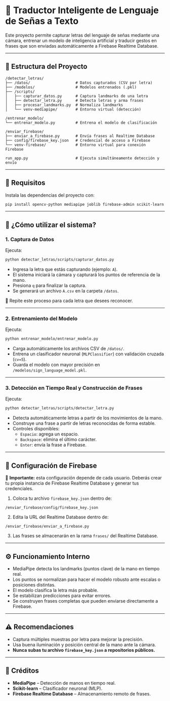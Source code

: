 # 🧠 Traductor Inteligente de Lenguaje de Señas a Texto

Este proyecto permite capturar letras del lenguaje de señas mediante una cámara, entrenar un modelo de inteligencia artificial y traducir gestos en frases que son enviadas automáticamente a Firebase Realtime Database.

---

## 📂 Estructura del Proyecto

```
/detectar_letras/
├── /datos/                    # Datos capturados (CSV por letra)
├── /modelos/                  # Modelos entrenados (.pkl)
├── /scripts/
│   ├── capturar_datos.py      # Captura landmarks de una letra
│   ├── detectar_letra.py      # Detecta letras y arma frases
│   ├── procesar_landmarks.py  # Normaliza landmarks
│   └── venv-mediapipe/        # Entorno virtual (detección)

/entrenar_modelo/
└── entrenar_modelo.py         # Entrena el modelo de clasificación

/enviar_firebase/
├── enviar_a_firebase.py       # Envía frases al Realtime Database
├── config/firebase_key.json   # Credencial de acceso a Firebase
└── venv-firebase/             # Entorno virtual para conexión Firebase

run_app.py                     # Ejecuta simultáneamente detección y envío
```

---

## 🔧 Requisitos

Instala las dependencias del proyecto con:

```bash
pip install opencv-python mediapipe joblib firebase-admin scikit-learn pandas numpy
```

---

## 🚀 ¿Cómo utilizar el sistema?

### 1. Captura de Datos

Ejecuta:

```bash
python detectar_letras/scripts/capturar_datos.py
```

- Ingresa la letra que estás capturando (ejemplo: `A`).
- El sistema iniciará la cámara y capturará los puntos de referencia de la mano.
- Presiona `q` para finalizar la captura.
- Se generará un archivo `A.csv` en la carpeta `/datos`.

📌 Repite este proceso para cada letra que desees reconocer.

---

### 2. Entrenamiento del Modelo

Ejecuta:

```bash
python entrenar_modelo/entrenar_modelo.py
```

- Carga automáticamente los archivos CSV de `/datos/`.
- Entrena un clasificador neuronal (`MLPClassifier`) con validación cruzada (`cv=5`).
- Guarda el modelo con mayor precisión en `/modelos/sign_language_model.pkl`.

---

### 3. Detección en Tiempo Real y Construcción de Frases

Ejecuta:

```bash
python detectar_letras/scripts/detectar_letra.py
```

- Detecta automáticamente letras a partir de los movimientos de la mano.
- Construye una frase a partir de letras reconocidas de forma estable.
- Controles disponibles:
  - `Espacio`: agrega un espacio.
  - `Backspace`: elimina el último carácter.
  - `Enter`: envía la frase a Firebase.

---

## 🔗 Configuración de Firebase

📌 **Importante:** esta configuración depende de cada usuario. Deberás crear tu propia instancia de Firebase Realtime Database y generar tus credenciales.

1. Coloca tu archivo `firebase_key.json` dentro de:

```
/enviar_firebase/config/firebase_key.json
```

2. Edita la URL del Realtime Database dentro de:

```
/enviar_firebase/enviar_a_firebase.py
```

3. Las frases se almacenarán en la rama `frases/` del Realtime Database.

---

## ⚙️ Funcionamiento Interno

- MediaPipe detecta los landmarks (puntos clave) de la mano en tiempo real.
- Los puntos se normalizan para hacer el modelo robusto ante escalas o posiciones distintas.
- El modelo clasifica la letra más probable.
- Se estabilizan predicciones para evitar errores.
- Se construyen frases completas que pueden enviarse directamente a Firebase.

---

## ⚠️ Recomendaciones

- Captura múltiples muestras por letra para mejorar la precisión.
- Usa buena iluminación y posición central de la mano ante la cámara.
- **Nunca subas tu archivo `firebase_key.json` a repositorios públicos.**

---

## 📸 Créditos

- **MediaPipe** – Detección de manos en tiempo real.
- **Scikit-learn** – Clasificador neuronal (MLP).
- **Firebase Realtime Database** – Almacenamiento remoto de frases.
